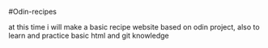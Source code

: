 #Odin-recipes

at this time i will make a basic recipe website based on odin project, also to learn and practice basic html and git knowledge